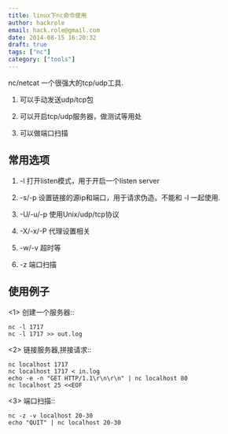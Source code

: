 ```yaml
---
title: linux下nc命令使用
author: hackrole
email: hack.role@gmail.com
date: 2014-08-15 16:20:32
draft: true
tags: ["nc"]
category: ["tools"]
---
```





nc/netcat 一个很强大的tcp/udp工具.

1) 可以手动发送udp/tcp包

2) 可以开启tcp/udp服务器，做测试等用处

3) 可以做端口扫描

常用选项
--------

1) -l 打开listen模式，用于开启一个listen server

2) -s/-p 设置链接的源ip和端口，用于请求伪造。不能和 -l 一起使用.

3) -U/-u/-p 使用Unix/udp/tcp协议

4) -X/-x/-P 代理设置相关

5) -w/-v 超时等

6) -z 端口扫描


使用例子
--------

<1> 创建一个服务器::

    nc -l 1717
    nc -l 1717 >> out.log

<2> 链接服务器,拼接请求::

    nc localhost 1717
    nc localhost 1717 < in.log
    echo -e -n "GET HTTP/1.1\r\n\r\n" | nc localhost 80
    nc localhost 25 <<EOF

<3> 端口扫描::

    nc -z -v localhost 20-30
    echo "QUIT" | nc localhost 20-30

